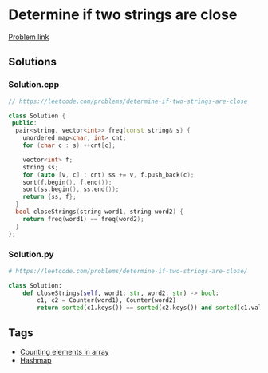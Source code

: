 # Determine if two strings are close

[Problem link](https://leetcode.com/problems/determine-if-two-strings-are-close)

## Solutions


### Solution.cpp
```cpp
// https://leetcode.com/problems/determine-if-two-strings-are-close

class Solution {
 public:
  pair<string, vector<int>> freq(const string& s) {
    unordered_map<char, int> cnt;
    for (char c : s) ++cnt[c];

    vector<int> f;
    string ss;
    for (auto [v, c] : cnt) ss += v, f.push_back(c);
    sort(f.begin(), f.end());
    sort(ss.begin(), ss.end());
    return {ss, f};
  }
  bool closeStrings(string word1, string word2) {
    return freq(word1) == freq(word2);
  }
};
```
### Solution.py
```py
# https://leetcode.com/problems/determine-if-two-strings-are-close/

class Solution:
    def closeStrings(self, word1: str, word2: str) -> bool:
        c1, c2 = Counter(word1), Counter(word2)
        return sorted(c1.keys()) == sorted(c2.keys()) and sorted(c1.values()) == sorted(c2.values())
```
## Tags

* [Counting elements in array](/Collections/counting-elements-in-array.md#counting-elements-in-array)
* [Hashmap](/Collections/hashmap.md#hashmap)
